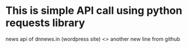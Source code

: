 # This is simple API call using python requests library
news api of dnnews.in (wordpress site)
<<line changed from github>>
another new line from github
